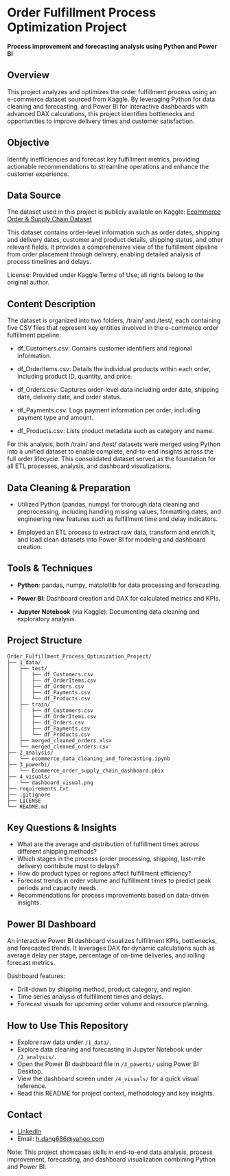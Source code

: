 # Order Fulfillment Process Optimization Project
**Process improvement and forecasting analysis using Python and Power BI**

## Overview  
This project analyzes and optimizes the order fulfillment process using an e-commerce dataset sourced from Kaggle. By leveraging Python for data cleaning and forecasting, and Power BI for interactive dashboards with advanced DAX calculations, this project identifies bottlenecks and opportunities to improve delivery times and customer satisfaction.

## Objective  
Identify inefficiencies and forecast key fulfillment metrics, providing actionable recommendations to streamline operations and enhance the customer experience.

## Data Source
The dataset used in this project is publicly available on Kaggle:
[Ecommerce Order & Supply Chain Dataset](https://www.kaggle.com/datasets/bytadit/ecommerce-order-dataset/data)

This dataset contains order-level information such as order dates, shipping and delivery dates, customer and product details, shipping status, and other relevant fields. It provides a comprehensive view of the fulfillment pipeline from order placement through delivery, enabling detailed analysis of process timelines and delays.

License: Provided under Kaggle Terms of Use; all rights belong to the original author.

## Content Description
The dataset is organized into two folders, /train/ and /test/, each containing five CSV files that represent key entities involved in the e-commerce order fulfillment pipeline:

- df_Customers.csv: Contains customer identifiers and regional information.

- df_OrderItems.csv: Details the individual products within each order, including product ID, quantity, and price.

- df_Orders.csv: Captures order-level data including order date, shipping date, delivery date, and order status.

- df_Payments.csv: Logs payment information per order, including payment type and amount.

- df_Products.csv: Lists product metadata such as category and name.

For this analysis, both /train/ and /test/ datasets were merged using Python into a unified dataset to enable complete, end-to-end insights across the full order lifecycle. This consolidated dataset served as the foundation for all ETL processes, analysis, and dashboard visualizations.


## Data Cleaning & Preparation
- Utilized Python (pandas, numpy) for thorough data cleaning and preprocessing, including handling missing values, formatting dates, and engineering new features such as fulfillment time and delay indicators.

- Employed an ETL process to extract raw data, transform and enrich it, and load clean datasets into Power BI for modeling and dashboard creation.

## Tools & Techniques
- **Python**: pandas, numpy, matplotlib for data processing and forecasting.

- **Power BI**: Dashboard creation and DAX for calculated metrics and KPIs.

- **Jupyter Notebook** (via Kaggle): Documenting data cleaning and exploratory analysis.

## Project Structure
```
Order_Fulfillment_Process_Optimization_Project/
├── 1_data/
│   ├── test/
│   │   ├── df_Customers.csv
│   │   ├── df_OrderItems.csv
│   │   ├── df_Orders.csv
│   │   ├── df_Payments.csv
│   │   └── df_Products.csv
│   ├── train/
│   │   ├── df_Customers.csv
│   │   ├── df_OrderItems.csv
│   │   ├── df_Orders.csv
│   │   ├── df_Payments.csv
│   │   └── df_Products.csv
│   ├── merged_cleaned_orders.xlsx
│   └── merged_cleaned_orders.csv
├── 2_analysis/
│   └── ecommerce_data_cleaning_and_forecasting.ipynb
├── 3_powerbi/
│   └── Ecommerce_order_supply_chain_dashboard.pbix
├── 4_visuals/
│   └── dashboard_visual.png
├── requirements.txt
├── .gitignore
├── LICENSE
└── README.md
```

## Key Questions & Insights  
- What are the average and distribution of fulfillment times across different shipping methods?  
- Which stages in the process (order processing, shipping, last-mile delivery) contribute most to delays?  
- How do product types or regions affect fulfillment efficiency?  
- Forecast trends in order volume and fulfillment times to predict peak periods and capacity needs.  
- Recommendations for process improvements based on data-driven insights.

## Power BI Dashboard  
An interactive Power BI dashboard visualizes fulfillment KPIs, bottlenecks, and forecasted trends. It leverages DAX for dynamic calculations such as average delay per stage, percentage of on-time deliveries, and rolling forecast metrics.

Dashboard features:
- Drill-down by shipping method, product category, and region.
- Time series analysis of fulfillment times and delays.
- Forecast visuals for upcoming order volume and resource planning.

## How to Use This Repository
- Explore raw data under `/1_data/`.
- Explore data cleaning and forecasting in Jupyter Notebook under `/2_analysis/`.
- Open the Power BI dashboard file in `/3_powerbi/` using Power BI Desktop.
- View the dashboard screen under `/4_visuals/` for a quick visual reference.
- Read this README for project context, methodology and key insights.

## Contact
- [LinkedIn](https://www.linkedin.com/in/hai-dang316)
- Email: h.dang686@yahoo.com

Note: This project showcases skills in end-to-end data analysis, process improvement, forecasting, and dashboard visualization combining Python and Power BI.

